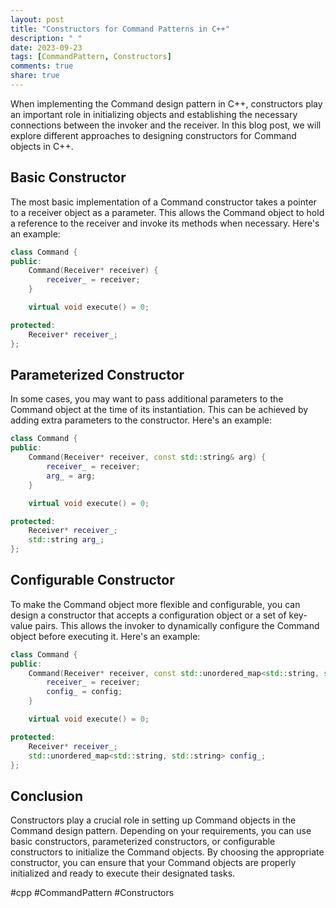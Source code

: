 ```yaml
---
layout: post
title: "Constructors for Command Patterns in C++"
description: " "
date: 2023-09-23
tags: [CommandPattern, Constructors]
comments: true
share: true
---
```


When implementing the Command design pattern in C++, constructors play an important role in initializing objects and establishing the necessary connections between the invoker and the receiver. In this blog post, we will explore different approaches to designing constructors for Command objects in C++.

## Basic Constructor

The most basic implementation of a Command constructor takes a pointer to a receiver object as a parameter. This allows the Command object to hold a reference to the receiver and invoke its methods when necessary. Here's an example:

```cpp
class Command {
public:
    Command(Receiver* receiver) {
        receiver_ = receiver;
    }

    virtual void execute() = 0;

protected:
    Receiver* receiver_;
};
```
  
## Parameterized Constructor

In some cases, you may want to pass additional parameters to the Command object at the time of its instantiation. This can be achieved by adding extra parameters to the constructor. Here's an example:

```cpp
class Command {
public:
    Command(Receiver* receiver, const std::string& arg) {
        receiver_ = receiver;
        arg_ = arg;
    }

    virtual void execute() = 0;

protected:
    Receiver* receiver_;
    std::string arg_;
};
```

## Configurable Constructor

To make the Command object more flexible and configurable, you can design a constructor that accepts a configuration object or a set of key-value pairs. This allows the invoker to dynamically configure the Command object before executing it. Here's an example:

```cpp
class Command {
public:
    Command(Receiver* receiver, const std::unordered_map<std::string, std::string>& config) {
        receiver_ = receiver;
        config_ = config;
    }

    virtual void execute() = 0;

protected:
    Receiver* receiver_;
    std::unordered_map<std::string, std::string> config_;
};
```

## Conclusion

Constructors play a crucial role in setting up Command objects in the Command design pattern. Depending on your requirements, you can use basic constructors, parameterized constructors, or configurable constructors to initialize the Command objects. By choosing the appropriate constructor, you can ensure that your Command objects are properly initialized and ready to execute their designated tasks.

#cpp #CommandPattern #Constructors